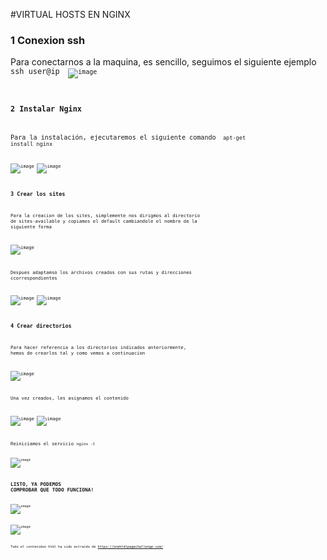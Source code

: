 #VIRTUAL HOSTS EN NGINX


### 1 Conexion ssh
Para conectarnos a la maquina, es sencillo, seguimos el siguiente ejemplo <code> ssh user@ip <code/>
 ![image](https://user-images.githubusercontent.com/91564342/173431548-2da861b6-e2aa-4928-bd30-38dcfedd3dfc.png)

### 2 Instalar Nginx

Para la instalación, ejecutaremos el siguiente comando <code> apt-get install nginx <code/>

  ![image](https://user-images.githubusercontent.com/91564342/173431574-cb9051c2-6fef-4eb6-afea-77aac4d5c8b6.png)
  ![image](https://user-images.githubusercontent.com/91564342/173431879-75cda860-256a-4d51-94a8-c177d9542c9d.png)

  ### 3 Crear los sites
  
  Para la creacion de los sites, simplemente nos dirigmos al directorio de sites-available y copiamos el default cambiandole el nombre de la siguiente forma
  
![image](https://user-images.githubusercontent.com/91564342/173431918-6e4841f6-a44d-4188-a6f6-74553c0b82de.png)
  
  Despues adaptamso los archivos creados con sus rutas y direcciones ccorrespondientes
  
  ![image](https://user-images.githubusercontent.com/91564342/173432046-6d0309a8-0565-4143-bd54-d10c46361df5.png)
![image](https://user-images.githubusercontent.com/91564342/173432064-100fa737-f152-4bc1-91b8-c8bfe1997f5f.png)

  
  ### 4 Crear directorios
  
  Para hacer referencia a los directorios indicados anteriormente, hemos de crearlos tal y como vemos a continuacion
  
  ![image](https://user-images.githubusercontent.com/91564342/173432212-4ba43783-8aa6-475c-90a4-b793ee0f281c.png)

  Una vez creados, les asignamos el contenido
  
  ![image](https://user-images.githubusercontent.com/91564342/173432271-c1d23fc8-c87a-48ea-9af2-9d062d852baf.png)
![image](https://user-images.githubusercontent.com/91564342/173432300-da04d7b2-5f55-48bd-a562-b5dc41e16eff.png)

 
  
  Reiniciamos el servicio <code>nginx -t <code/>
 
  ![image](https://user-images.githubusercontent.com/91564342/173432383-e7625744-26a8-4cb3-9470-4d654fba566c.png)

  
  ## LISTO, YA PODEMOS COMPROBAR QUE TODO FUNCIONA!
  
  ![image](https://user-images.githubusercontent.com/91564342/173432516-f6ef910a-9397-4ffc-adf0-b46eef37fe65.png)
 
![image](https://user-images.githubusercontent.com/91564342/173432538-703604f1-9aef-4063-8706-db8bef152a15.png)
 

  Todo el contenidoo html ha sido extraído de https://onehtmlpagechallenge.com/
  
  
  

